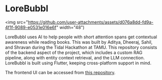 # LoreBubbl

<img src="https://github.com/user-attachments/assets/d076a8dd-fd9a-4f1f-9089-e0531e016e6f" width="48")

LoreBubbl uses AI to help people with short attention spans get contextual awareness while reading books. This was built by Aditya, Dheeraj, Sahil, and Shravan during the Tidal Hackathon at TAMU. This repository consists of the backend aspect of the project, which includes a custom RAG pipeline, along with entity context retrieval, and the LLM connection. LoreBubbl is built using Flutter, keeping cross-platform support in mind.

The frontend UI can be accessed from [this repository][1].


[1]: https://github.com/pseudou/eReader-app
<!-- A quick POC that I built. you can highlight a line or bunch of lines in an ebook online and you will be able to see similar text/context on a pop-up, from the previous pages of the book. -->

